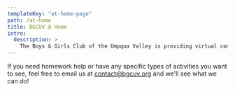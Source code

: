 ```yaml
---
templateKey: "at-home-page"
path: /at-home
title: BGCUV @ Home
intro:
  description: >
    The Boys & Girls Club of the Umpqua Valley is providing virtual content! All of the staff you know and built relationships are here to keep you company while we are all isolating. Whatever your interest, whether it be Art, Sports, or Math you can find activities of all kinds through this portal!
---
```


If you need homework help or have any specific types of activities you want to see, feel free to email us at [contact@bgcuv.org](contact@bgcuv.org) and we'll see what we can do!
